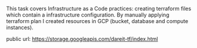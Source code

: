 This task covers Infrastructure as a Code practices: creating terraform files which contain a infrastructure configuration.
By manually applying terraform plan I created resources in GCP (bucket, database and compute instances).


public url:
https://storage.googleapis.com/dareit-tf/index.html